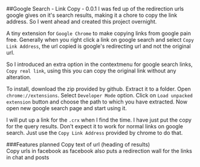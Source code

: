 ##Google Search - Link Copy - 0.0.1
I was fed up of the redirection urls google gives on it's search results, making it a chore to copy the link address.
So I went ahead and created this project overnight.

A tiny extension for `Google Chrome` to make copying links from google pain free.
Generally when you right click a link on google search and select
`Copy Link Address`, the url copied is google's redirecting url and not the original url.

So I introduced an extra option in the contextmenu for google search links, `Copy real link`, using this you can copy the original link without any alteration.

To install, download the zip provided by github. Extract it to a folder. Open `chrome://extensions`. Select `Developer Mode` option. 
Click on `Load unpacked extension` button and choose the path to which you have extracted. Now open new google search page and start using it.

I will put up a link for the `.crx` when I find the time. I have just put the copy for the query results. Don't expect it to work for normal links on google search. Just use the `Copy Link Address` provided by chrome to do that.

###Features planned
Copy text of url (heading of results) <br />
Copy urls in facebook as facebook also puts a redirection wall for the links in chat and posts


